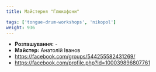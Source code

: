 ```yaml
---
title: Майстерня "Глюкофони"

tags: ['tongue-drum-workshops', 'nikopol']
weight: 936
---
```



- **Розташування:** -
- **Майстер:** Анатолій Іванов
- https://facebook.com/groups/544255582431269/
- https://facebook.com/profile.php?id=100039896807761

